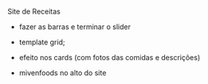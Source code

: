 Site de Receitas

- fazer as barras e terminar o slider

- template grid;
- efeito nos cards (com fotos das comidas e descrições)
- mivenfoods no alto do site
